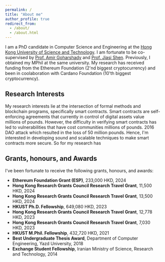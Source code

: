 ```yaml
---
permalink: /
title: "About me"
author_profile: true
redirect_from: 
  - /about/
  - /about.html
---
```


I am a PhD candidate in Computer Science and Engineering at the [Hong Kong University of Science and Technology](https://www.ust.hk/). I am fortunate to be co-supervised by [Prof. Amir Goharshady](https://www.cse.ust.hk/~amir/) and [Prof. Jiasi Shen](https://www.cse.ust.hk/~jiasi/). Previously, I obtained my MPhil at the same university. My research has received funding from the Ethereum Foundation (2'nd biggest cryptocurrency) and been in coolaboration with Cardano Foundation (10'th biggest cryptocurrency). 

<!-- Add grants -->

## Research Interests

My research interests lie at the intersection of formal methods and blockchain programs, specifically smart contracts. Smart contracts are self-enforcing agreements that currently in control of digital assets value millions of pounds. However, the difficulty in verifying smart contracts has led to vulnerabilities that have cost communities millions of pounds. 2016 DAO attack which resulted in the loss of 50 million pounds. Hence, I'm interested in developing sound and scalable techniques to make smart contracts more secure. So for my research has 


## Grants, honours, and Awards
I've been fortunate to receive the following grants, honours, and awards:

- **Ethereum Foundation Grant (ESP)**, 233,000 HKD, 2024
- **Hong Kong Research Grants Council Research Travel Grant**, 11,500 HKD, 2024
- **Hong Kong Research Grants Council Research Travel Grant**, 13,500 HKD, 2024
- **HKUST Ph.D. Fellowship**, 649,080 HKD, 2023
- **Hong Kong Research Grants Council Research Travel Grant**, 12,778 HKD, 2023
- **Hong Kong Research Grants Council Research Travel Grant**, 7,030 HKD, 2023
- **HKUST M.Phil. Fellowship**, 432,720 HKD, 2021
- **Best Undergraduate Thesis Award**, Department of Computer Engineering, Yazd University, 2018
- **Exchange Student Fellowship**, Iranian Ministry of Science, Research and Technology, 2014

